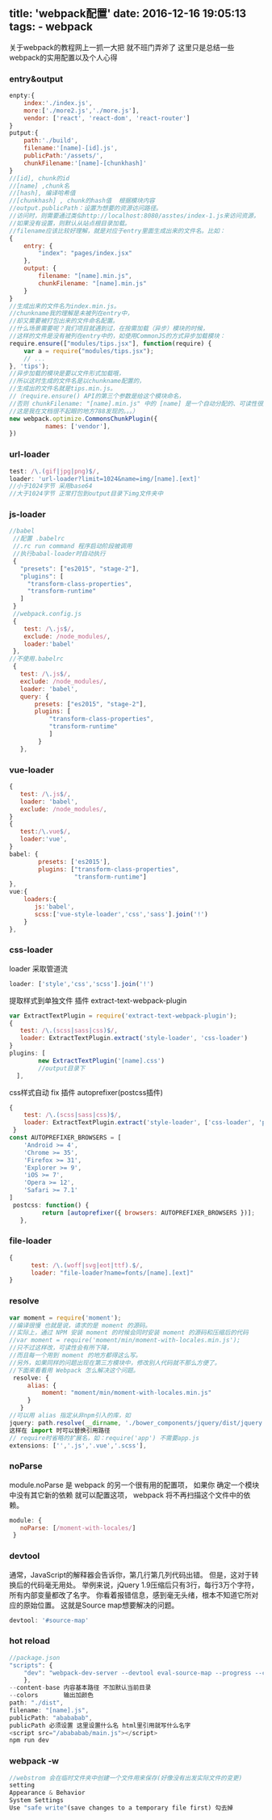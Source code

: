title: 'webpack配置'
date: 2016-12-16 19:05:13
tags:
    - webpack
---
关于webpack的教程网上一抓一大把
就不班门弄斧了
这里只是总结一些webpack的实用配置以及个人心得
<!--more-->

### entry&output

```javascript
enpty:{
    index:'./index.js',
    more:['./more2.js','./more.js'],
    vendor: ['react', 'react-dom', 'react-router']
}
putput:{
    path:'./build',
    filename:'[name]-[id].js',
    publicPath:'/assets/',
    chunkFilename:'[name]-[chunkhash]'
}
//[id], chunk的id
//[name] ,chunk名
//[hash], 编译哈希值
//[chunkhash] , chunk的hash值  根据模块内容
//output.publicPath：设置为想要的资源访问路径。
//访问时，则需要通过类似http://localhost:8080/asstes/index-1.js来访问资源，
//如果没有设置，则默认从站点根目录加载。
//filename应该比较好理解，就是对应于entry里面生成出来的文件名。比如：
{
    entry: {
        "index": "pages/index.jsx"
    },
    output: {
        filename: "[name].min.js",
        chunkFilename: "[name].min.js"
    }
}
//生成出来的文件名为index.min.js。
//chunkname我的理解是未被列在entry中，
//却又需要被打包出来的文件命名配置。
//什么场景需要呢？我们项目就遇到过，在按需加载（异步）模块的时候，
//这样的文件是没有被列在entry中的，如使用CommonJS的方式异步加载模块：
require.ensure(["modules/tips.jsx"], function(require) {
    var a = require("modules/tips.jsx");
    // ...
}, 'tips');
//异步加载的模块是要以文件形式加载哦，
//所以这时生成的文件名是以chunkname配置的，
//生成出的文件名就是tips.min.js。
//（require.ensure() API的第三个参数是给这个模块命名，
//否则 chunkFilename: "[name].min.js" 中的 [name] 是一个自动分配的、可读性很差的id，
//这是我在文档很不起眼的地方788发现的。。。）
new webpack.optimize.CommonsChunkPlugin({
          names: ['vendor'],
})
```

### url-loader

```javascript
test: /\.(gif|jpg|png)$/,
loader: 'url-loader?limit=1024&name=img/[name].[ext]'
//小于1024字节 采用base64
//大于1024字节 正常打包到output目录下img文件夹中
```

### js-loader

```javascript
//babel
 //配置 .babelrc
 //.rc run command 程序启动阶段被调用
 //执行babal-loader时自动执行
 {
   "presets": ["es2015", "stage-2"],
   "plugins": [
     "transform-class-properties",
     "transform-runtime"
   ]
 }
 //webpack.config.js
 {
    test: /\.js$/,
    exclude: /node_modules/,
    loader:'babel'
 },
//不使用.babelrc
 {
   test: /\.js$/,
   exclude: /node_modules/,
   loader: 'babel',
   query: {
       presets: ["es2015", "stage-2"],
       plugins: [
           "transform-class-properties",
           "transform-runtime"
           ]
        }
   },
```

### vue-loader

```javascript
{
   test: /\.js$/,
   loader: 'babel',
   exclude: /node_modules/,
}
{
   test:/\.vue$/,
   loader:'vue',
}
babel: {
        presets: ['es2015'],
        plugins: ["transform-class-properties",
                  "transform-runtime"]
},
vue:{
    loaders:{
       js:'babel',
       scss:['vue-style-loader','css','sass'].join('!')
    }
},
```

### css-loader

loader 采取管道流

```javascript
loader: ['style','css','scss'].join('!')
```

提取样式到单独文件
插件 extract-text-webpack-plugin

```javascript
var ExtractTextPlugin = require('extract-text-webpack-plugin');
{
   test: /\.(scss|sass|css)$/,
   loader: ExtractTextPlugin.extract('style-loader', 'css-loader')
}
plugins: [
        new ExtractTextPlugin('[name].css')
        //output目录下
  ],
```

css样式自动 fix
插件 autoprefixer(postcss插件)

```javascript
{
    test: /\.(scss|sass|css)$/,
    loader: ExtractTextPlugin.extract('style-loader', ['css-loader', 'postcss-loader'])
 }
const AUTOPREFIXER_BROWSERS = [
    'Android >= 4',
    'Chrome >= 35',
    'Firefox >= 31',
    'Explorer >= 9',
    'iOS >= 7',
    'Opera >= 12',
    'Safari >= 7.1'
]
 postcss: function() {
         return [autoprefixer({ browsers: AUTOPREFIXER_BROWSERS })];
   },
```

### file-loader

```javascript
{
      test: /\.(woff|svg|eot|ttf).$/,
      loader: "file-loader?name=fonts/[name].[ext]"
}
```

### resolve


```javascript
var moment = require('moment');
//编译很慢 也就是说，请求的是 moment 的源码。
//实际上，通过 NPM 安装 moment 的时候会同时安装 moment 的源码和压缩后的代码
//var moment = require('moment/min/moment-with-locales.min.js');
//只不过这样改，可读性会有所下降，
//而且每一个用到 moment 的地方都得这么写。
//另外，如果同样的问题出现在第三方模块中，修改别人代码就不那么方便了。
//下面来看看用 Webpack 怎么解决这个问题。
 resolve: {
     alias: {
         moment: "moment/min/moment-with-locales.min.js"
     }
   }
//可以用 alias 指定从非npm引入的库，如
jquery: path.resolve(__dirname, './bower_components/jquery/dist/jquery.js') ，
这样在 import 时可以替换引用路径
// require时省略的扩展名，如：require('app') 不需要app.js
extensions: ['','.js','.vue','.scss'],
```

### noParse
module.noParse 是 webpack 的另一个很有用的配置项，
如果你 确定一个模块中没有其它新的依赖 就可以配置这项，
webpack 将不再扫描这个文件中的依赖。
```javascript
module: {
   noParse: [/moment-with-locales/]
 }
```

### devtool
通常，JavaScript的解释器会告诉你，第几行第几列代码出错。
但是，这对于转换后的代码毫无用处。
举例来说，jQuery 1.9压缩后只有3行，每行3万个字符，所有内部变量都改了名字。
你看着报错信息，感到毫无头绪，根本不知道它所对应的原始位置。
这就是Source map想要解决的问题。

```javascript
devtool: '#source-map'
```

### hot reload

```javascript
//package.json
"scripts": {
    "dev": "webpack-dev-server --devtool eval-source-map --progress --colors --hot --inline",
    },
--content-base 内容基本路径 不加默认当前目录
--colors       输出加颜色
path: "./dist",
filename: "[name].js",
publicPath: "abababab",
publicPath 必须设置 这里设置什么名 html里引用就写什么名字
<script src="/abababab/main.js"></script>
npm run dev
```

### webpack -w

```javascript
//webstrom 会在临时文件夹中创建一个文件用来保存(好像没有出发实际文件的变更)
setting
Appearance & Behavior
System Settings
Use "safe write"(save changes to a temporary file first) 勾去掉

```
